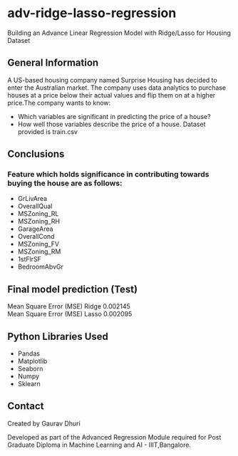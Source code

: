 # adv-ridge-lasso-regression
Building an Advance Linear Regression Model with Ridge/Lasso for Housing Dataset

## General Information
A US-based housing company named Surprise Housing has decided to enter the Australian market. The company uses data analytics to purchase houses at a price below their actual values and flip them on at a higher price.The company wants to know:
- Which variables are significant in predicting the price of a house?
- How well those variables describe the price of a house.
Dataset provided is train.csv

## Conclusions
### Feature which holds significance in contributing towards buying the house are as follows:
-  GrLivArea
-  OverallQual
-  MSZoning_RL
-  MSZoning_RH
-  GarageArea
-  OverallCond
-  MSZoning_FV
-  MSZoning_RM
-  1stFlrSF
-  BedroomAbvGr

## Final model prediction (Test)
   
Mean Square Error (MSE) Ridge 0.002145	
Mean Square Error (MSE) Lasso 0.002095


## Python Libraries Used
- Pandas 
- Matplotlib 
- Seaborn 
- Numpy
- Sklearn  



## Contact
Created by Gaurav Dhuri


Developed as part of the Advanced Regression Module required for Post Graduate Diploma in Machine Learning and AI - IIIT,Bangalore.